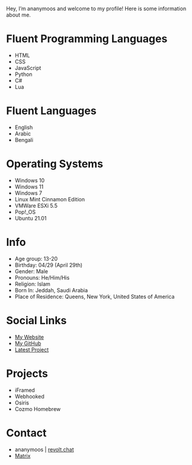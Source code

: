 Hey, I’m ananymoos and welcome to my profile! Here is some information about me.

# Fluent Programming Languages
* HTML
* CSS
* JavaScript
* Python
* C#
* Lua

# Fluent Languages
* English
* Arabic
* Bengali 

# Operating Systems
* Windows 10
* Windows 11
* Windows 7
* Linux Mint Cinnamon Edition
* VMWare ESXi 5.5
* Pop!_OS
* Ubuntu 21.01

# Info
* Age group: 13-20
* Birthday: 04/29 (April 29th)
* Gender: Male
* Pronouns: He/Him/His
* Religion: Islam
* Born In: Jeddah, Saudi Arabia
* Place of Residence: Queens, New York, United States of America

# Social Links
* [My Website](https://cyberconnect.tech)
* [My GitHub](https://github.com/Eshan5643)
* [Latest Project](https://webhooked.eshan5643.repl.co)

# Projects
* iFramed
* Webhooked
* Osiris
* Cozmo Homebrew

# Contact
* ananymoos | [revolt.chat](https://revolt.chat)
* [Matrix](https://matrix.to/#/@eshan5643:matrix.org)